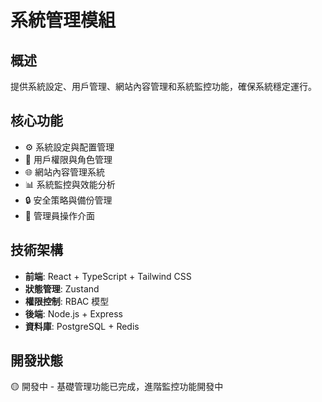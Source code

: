 # 系統管理模組

## 概述

提供系統設定、用戶管理、網站內容管理和系統監控功能，確保系統穩定運行。

## 核心功能

- ⚙️ 系統設定與配置管理
- 👥 用戶權限與角色管理
- 🌐 網站內容管理系統
- 📊 系統監控與效能分析
- 🔒 安全策略與備份管理
- 📱 管理員操作介面

## 技術架構

- **前端**: React + TypeScript + Tailwind CSS
- **狀態管理**: Zustand
- **權限控制**: RBAC 模型
- **後端**: Node.js + Express
- **資料庫**: PostgreSQL + Redis

## 開發狀態

🟡 開發中 - 基礎管理功能已完成，進階監控功能開發中
